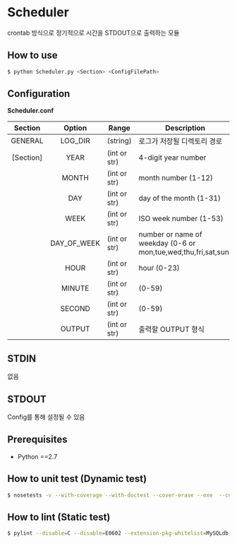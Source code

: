 # Scheduler
crontab 방식으로 정기적으로 시간을 STDOUT으로 출력하는 모듈

## How to use
```Bash
$ python Scheduler.py <Section> <ConfigFilePath>
```

## Configuration

**Scheduler.conf**

|Section  |Option       |Range    |Description|
|:-------:|:-----------:|---------|-----------------------------|
|GENERAL  |LOG_DIR      |(string) | 로그가 저장될 디렉토리 경로 |
|[Section]| YEAR        |(int or str)| 4-digit year number        |
|         | MONTH       |(int or str)| month number (1-12)      |
|         | DAY         |(int or str)| day of the month (1-31)   |
|         | WEEK        |(int or str)| ISO week number (1-53)       |
|         | DAY_OF_WEEK |(int or str)| number or name of weekday (0-6 or mon,tue,wed,thu,fri,sat,sun)     |
|         | HOUR        |(int or str)| hour (0-23)    |
|         | MINUTE      |(int or str)| (0-59)  |
|         | SECOND      |(int or str)| (0-59)     |
|         | OUTPUT      |(int or str)| 출력할 OUTPUT 형식   |

## STDIN
없음

## STDOUT
Config를 통해 설정될 수 있음

## Prerequisites
- Python ==2.7

## How to unit test (Dynamic test)
```Bash
$ nosetests -v --with-coverage --with-doctest --cover-erase --exe  --cover-package=. tests/*.py
```

## How to lint (Static test)
```Bash
$ pylint --disable=C --disable=E0602 --extension-pkg-whitelist=MySQLdb,cx_Oracle --generated-members=message,code,ProgrammingError,OperationalError --msg-template='{path}:{line}:[{msg_id}({symbol}),{obj}]{msg}' *.py
```

